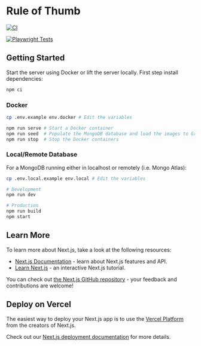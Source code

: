 # Rule of Thumb

[![CI](https://github.com/jorgevrgs/rule-of-thumb/actions/workflows/ci.yml/badge.svg)](https://github.com/jorgevrgs/rule-of-thumb/actions/workflows/ci.yml)

[![Playwright Tests](https://github.com/jorgevrgs/rule-of-thumb/actions/workflows/playwright.yml/badge.svg)](https://github.com/jorgevrgs/rule-of-thumb/actions/workflows/playwright.yml)

## Getting Started

Start the server using Docker or lift the server locally. First step install dependencies:

```bash
npm ci
```

### Docker

```bash
cp .env.example env.docker # Edit the variables

npm run serve # Start a Docker container
npm run seed  # Populate the MongoDB database and load the images to GridFS
npm run stop  # Stop the Docker containers
```

### Local/Remote Database

For a MongoDB running either in localhost or remotely (i.e. Mongo Atlas):

```bash
cp .env.local.example env.local # Edit the variables

# Development
npm run dev

# Production
npm run build
npm start
```

## Learn More

To learn more about Next.js, take a look at the following resources:

- [Next.js Documentation](https://nextjs.org/docs) - learn about Next.js features and API.
- [Learn Next.js](https://nextjs.org/learn) - an interactive Next.js tutorial.

You can check out [the Next.js GitHub repository](https://github.com/vercel/next.js/) - your feedback and contributions are welcome!

## Deploy on Vercel

The easiest way to deploy your Next.js app is to use the [Vercel Platform](https://vercel.com/new?utm_medium=default-template&filter=next.js&utm_source=create-next-app&utm_campaign=create-next-app-readme) from the creators of Next.js.

Check out our [Next.js deployment documentation](https://nextjs.org/docs/deployment) for more details.
